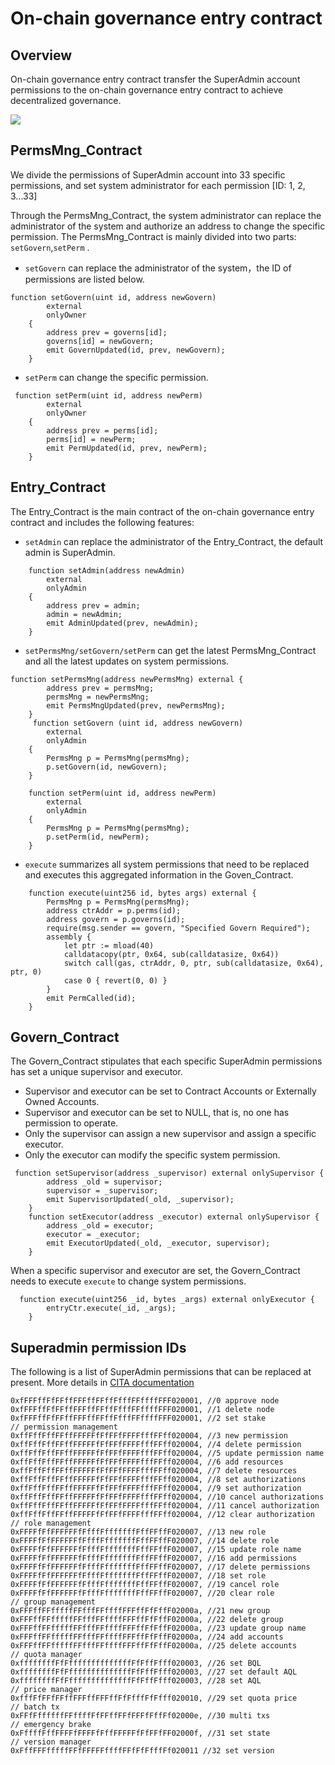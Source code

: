 On-chain governance entry contract
========================
Overview
-------------
On-chain governance entry contract transfer the SuperAdmin account permissions to the on-chain governance entry contract to achieve decentralized governance.

![](https://raw.githubusercontent.com/cryptape/appchain-gov-general/develop/docs/contract.png)

PermsMng_Contract
-------------
We divide the permissions of SuperAdmin account into 33 specific permissions, and set system administrator for each permission [ID: 1, 2, 3...33]<br>
  
Through the PermsMng_Contract, the system administrator can replace the administrator of the system and authorize an address to change the specific permission. The PermsMng_Contract is mainly divided into two parts: ``setGovern``,``setPerm`` .
* ``setGovern`` can replace the administrator of the system，the ID of permissions are listed below.
```
function setGovern(uint id, address newGovern)
        external
        onlyOwner
    {
        address prev = governs[id];
        governs[id] = newGovern;
        emit GovernUpdated(id, prev, newGovern);
    }
```
* ``setPerm`` can change the specific permission.
```
 function setPerm(uint id, address newPerm)
        external
        onlyOwner
    {
        address prev = perms[id];
        perms[id] = newPerm;
        emit PermUpdated(id, prev, newPerm);
    }
```
Entry_Contract
-------------
The Entry_Contract is the main contract of the on-chain governance entry contract and includes the following features:
* ``setAdmin`` can replace the administrator of the Entry_Contract, the default admin is SuperAdmin.
```
    function setAdmin(address newAdmin)
        external
        onlyAdmin
    {
        address prev = admin;
        admin = newAdmin;
        emit AdminUpdated(prev, newAdmin);
    }
```
* ``setPermsMng/setGovern/setPerm`` can get the latest PermsMng_Contract and all the latest updates on system permissions.
```
function setPermsMng(address newPermsMng) external {
        address prev = permsMng;
        permsMng = newPermsMng;
        emit PermsMngUpdated(prev, newPermsMng);
    }
     function setGovern (uint id, address newGovern)
        external
        onlyAdmin
    {
        PermsMng p = PermsMng(permsMng);
        p.setGovern(id, newGovern);
    }

    function setPerm(uint id, address newPerm)
        external
        onlyAdmin
    {
        PermsMng p = PermsMng(permsMng);
        p.setPerm(id, newPerm);
    }
```
* ``execute`` summarizes all system permissions that need to be replaced and executes this aggregated information in the Goven_Contract.
```
    function execute(uint256 id, bytes args) external {
        PermsMng p = PermsMng(permsMng);
        address ctrAddr = p.perms(id);
        address govern = p.governs(id);
        require(msg.sender == govern, "Specified Govern Required");
        assembly {
            let ptr := mload(40)
            calldatacopy(ptr, 0x64, sub(calldatasize, 0x64))
            switch call(gas, ctrAddr, 0, ptr, sub(calldatasize, 0x64), ptr, 0)
            case 0 { revert(0, 0) }
        }
        emit PermCalled(id);
    }
```
Govern_Contract
-------------
The Govern_Contract stipulates that each specific SuperAdmin permissions has set a unique supervisor and executor.
* Supervisor and executor can be set to Contract Accounts or Externally Owned Accounts.
* Supervisor and executor can be set to NULL, that is, no one has permission to operate.
* Only the supervisor can assign a new supervisor and assign a specific executor.
* Only the executor can modify the specific system permission.
```
 function setSupervisor(address _supervisor) external onlySupervisor {
        address _old = supervisor;
        supervisor = _supervisor;
        emit SupervisorUpdated(_old, _supervisor);
    }
    function setExecutor(address _executor) external onlySupervisor {
        address _old = executor;
        executor = _executor;
        emit ExecutorUpdated(_old, _executor, supervisor);
    }
```
When a specific supervisor and executor are set, the Govern_Contract needs to execute ``execute`` to change system permissions.
```
  function execute(uint256 _id, bytes _args) external onlyExecutor {
        entryCtr.execute(_id, _args);
    }
```
Superadmin permission IDs
-------------
The following is a list of SuperAdmin permissions that can be replaced at present. More details in [CITA documentation](https://docs.citahub.com/zh-CN/cita/cita-intro)
```
0xfFFFffFfFFffFFFffFFffFfffFFffffFFF020001, //0 approve node
0xfFFFffFfFFffFFFffFFffFfffFFffffFFF020001, //1 delete node
0xfFFFffFfFFffFFFffFFffFfffFFffffFFF020001, //2 set stake
// permission management
0xffFffFffFFffFFFFFfFfFFfFFFFfffFFff020004, //3 new permission
0xffFffFffFFffFFFFFfFfFFfFFFFfffFFff020004, //4 delete permission
0xffFffFffFFffFFFFFfFfFFfFFFFfffFFff020004, //5 update permission name
0xffFffFffFFffFFFFFfFfFFfFFFFfffFFff020004, //6 add resources
0xffFffFffFFffFFFFFfFfFFfFFFFfffFFff020004, //7 delete resources
0xffFffFffFFffFFFFFfFfFFfFFFFfffFFff020004, //8 set authorizations
0xffFffFffFFffFFFFFfFfFFfFFFFfffFFff020004, //9 set authorization
0xffFffFffFFffFFFFFfFfFFfFFFFfffFFff020004, //10 cancel authorizations
0xffFffFffFFffFFFFFfFfFFfFFFFfffFFff020004, //11 cancel authorization
0xffFffFffFFffFFFFFfFfFFfFFFFfffFFff020004, //12 clear authorization
// role management
0xFFFFfFfFFFFFFfFfffFfffffffFffFFffF020007, //13 new role
0xFFFFfFfFFFFFFfFfffFfffffffFffFFffF020007, //14 delete role
0xFFFFfFfFFFFFFfFfffFfffffffFffFFffF020007, //15 update role name
0xFFFFfFfFFFFFFfFfffFfffffffFffFFffF020007, //16 add permissions
0xFFFFfFfFFFFFFfFfffFfffffffFffFFffF020007, //17 delete permissions
0xFFFFfFfFFFFFFfFfffFfffffffFffFFffF020007, //18 set role
0xFFFFfFfFFFFFFfFfffFfffffffFffFFffF020007, //19 cancel role
0xFFFFfFfFFFFFFfFfffFfffffffFffFFffF020007, //20 clear role
// group management
0xFFFffFFfffffFFfffFFffffFFFffFfFffF02000a, //21 new group
0xFFFffFFfffffFFfffFFffffFFFffFfFffF02000a, //22 delete group
0xFFFffFFfffffFFfffFFffffFFFffFfFffF02000a, //23 update group name
0xFFFffFFfffffFFfffFFffffFFFffFfFffF02000a, //24 add accounts
0xFFFffFFfffffFFfffFFffffFFFffFfFffF02000a, //25 delete accounts
// quota manager
0xffffffffFfFffffffffffffffFfFffFfff020003, //26 set BQL
0xffffffffFfFffffffffffffffFfFffFfff020003, //27 set default AQL
0xffffffffFfFffffffffffffffFfFffFfff020003, //28 set AQL
// price manager
0xfffFfFFfFFffFFFffFFFffFfFfffFfFfff020010, //29 set quota price
// batch tx
0xFFfFffffffFFffffFfFFffFFfFFFfFffFf02000e, //30 multi txs
// emergency brake
0xFffffFffFFFFfFFFFfFffFFFFFfFfFFfFF02000f, //31 set state
// version manager
0xFffFFFfffffFFfFFFFFffffFFfFfFfffFf020011 //32 set version
```



